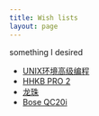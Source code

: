 ```yaml
---
title: Wish lists
layout: page
---
```


something I desired 

- [UNIX环境高级编程](http://www.amazon.cn/dp/B00KMR129E/)
- [HHKB PRO 2](http://www.amazon.com/Happy-Hacking-Keyboard-Professional2-White/dp/B000EXZ0V2)
- [龙珠](http://www.amazon.cn/%E9%BE%99%E7%8F%A0-%E9%B8%9F%E5%B1%B1%E6%98%8E/dp/B00F35ISB0)
- [Bose QC20i](http://www.amazon.cn/Bose-QC20i%E6%9C%89%E6%BA%90%E6%B6%88%E5%99%AA%E8%80%B3%E6%9C%BA-For-Apple-%E7%81%B0%E8%89%B2/dp/B00D429Y12/)